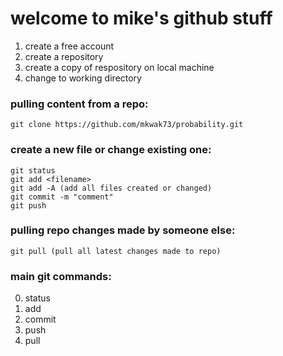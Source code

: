 # welcome to mike's github stuff

1. create a free account
2. create a repository
3. create a copy of respository on local machine
4. change to working directory

### pulling content from a repo:
`git clone https://github.com/mkwak73/probability.git`

### create a new file or change existing one:
````
git status
git add <filename>
git add -A (add all files created or changed)
git commit -m "comment"
git push
````

### pulling repo changes made by someone else:
````
git pull (pull all latest changes made to repo)
````

### main git commands:
0. status
1. add
2. commit
3. push
4. pull
